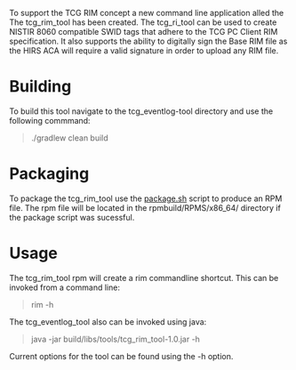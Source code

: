 To support the TCG RIM concept a new command line application alled the The tcg_rim_tool has been created. 
The tcg_ri_tool can be used to create NISTIR 8060 compatible SWID tags that adhere to the TCG PC Client RIM specification.
It also supports the ability to digitally sign the Base RIM file as the HIRS ACA will require a valid signature in order to
upload any RIM file.

# Building
To build this tool navigate to the tcg_eventlog-tool directory and use the following commmand: 
> ./gradlew clean build

# Packaging

To package the tcg_rim_tool use the [package.sh](https://github.com/nsacyber/HIRS/blob/master/tools/tcg_rim_tool/package.sh) script to produce an RPM file.
The rpm file will be located in the rpmbuild/RPMS/x86_64/ directory if the package script was sucessful.

# Usage

The tcg_rim_tool rpm will create a rim commandline shortcut. This can be invoked from a command line:
> rim -h

The tcg_eventlog_tool also can be invoked using java:

> java -jar build/libs/tools/tcg_rim_tool-1.0.jar -h

Current options for the tool can be found using the -h option.
